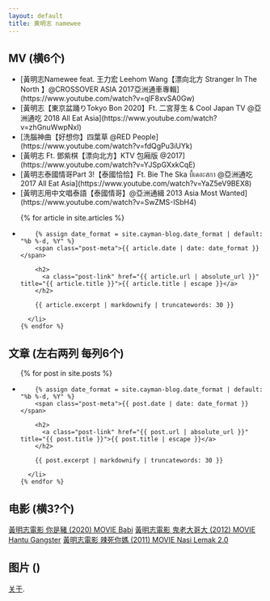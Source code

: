 ```yaml
---
layout: default
title: 黄明志 namewee
---
```


## MV (横6个)
<ul>
    <li>[黃明志Namewee feat. 王力宏 Leehom Wang【漂向北方 Stranger In The North 】@CROSSOVER ASIA 2017亞洲通車專輯](https://www.youtube.com/watch?v=qIF8xvSA0Gw)</li>
    <li>[黃明志【東京盆踊りTokyo Bon 2020】Ft. 二宮芽生 & Cool Japan TV @亞洲通吃 2018 All Eat Asia](https://www.youtube.com/watch?v=zhGnuWwpNxI)</li>
    <li>[洗腦神曲【好想你】四葉草 @RED People](https://www.youtube.com/watch?v=fdQgPu3iUYk)</li>
    <li>[黃明志 Ft. 鄧紫棋【漂向北方】KTV 包廂版 @2017](https://www.youtube.com/watch?v=YJSpGXxkCqE)</li>
    <li>[黃明志泰國情哥Part 3!【泰國恰恰】Ft. Bie The Ska บี้เดอะสกา @亞洲通吃 2017 All Eat Asia](https://www.youtube.com/watch?v=YaZ5eV9BEX8)</li>
    <li>[黃明志用中文唱泰語【泰國情哥】@亞洲通緝 2013 Asia Most Wanted](https://www.youtube.com/watch?v=SwZMS-ISbH4)</li>
</ul>

<ul class="post-list">
    {% for article in site.articles %}
      <li>

        {% assign date_format = site.cayman-blog.date_format | default: "%b %-d, %Y" %}
        <span class="post-meta">{{ article.date | date: date_format }}</span>

        <h2>
          <a class="post-link" href="{{ article.url | absolute_url }}" title="{{ article.title }}">{{ article.title | escape }}</a>
        </h2>

        {{ article.excerpt | markdownify | truncatewords: 30 }}

      </li>
    {% endfor %}
</ul>

## 文章 (左右两列 每列6个)
<ul class="post-list">
    {% for post in site.posts %}
      <li>

        {% assign date_format = site.cayman-blog.date_format | default: "%b %-d, %Y" %}
        <span class="post-meta">{{ post.date | date: date_format }}</span>

        <h2>
          <a class="post-link" href="{{ post.url | absolute_url }}" title="{{ post.title }}">{{ post.title | escape }}</a>
        </h2>

        {{ post.excerpt | markdownify | truncatewords: 30 }}

      </li>
    {% endfor %}
</ul>

## 电影 (横3?个)
[黃明志電影 你是豬 (2020) MOVIE Babi]()
[黃明志電影 鬼老大哥大 (2012) MOVIE Hantu Gangster]()
[黃明志電影 辣死你媽 (2011) MOVIE Nasi Lemak 2.0]()

## 图片 ()

[关于](./pages/about.html).

<!--
1，图片 历年变化
2，视频
3，新闻
-->
